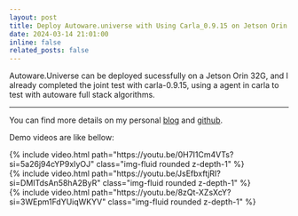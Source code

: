 ```yaml
---
layout: post
title: Deploy Autoware.universe with Using Carla_0.9.15 on Jetson Orin!
date: 2024-03-14 21:01:00
inline: false
related_posts: false
---
```


Autoware.Universe can be deployed sucessfully on a Jetson Orin 32G, and I already completed the
joint test with carla-0.9.15, using a agent in carla to test with autoware full stack algorithms.

***

You can find more details on my personal [blog](https://www.gputek.cn:8093/2024/03/12/008-AutonomousDriving/02-Autoware.universe/How%20to%20Joint%20testing%20between%20Autoware-Universe%20and%20Carla-0-9-15%20on%20Jetson%20Orin?/) and [github](https://github.com/LiZheng1997/Autoware.universe-with-carla-0.9.15).

Demo videos are like bellow:

<div class="row mt-3">
    <div class="col-sm mt-3 mt-md-0">
        {% include video.html path="https://youtu.be/0H7I1Cm4VTs?si=5a26j94cYP9xIyOJ" class="img-fluid rounded z-depth-1" %}
    </div>
    <div class="col-sm mt-3 mt-md-0">
        {% include video.html path="https://youtu.be/JsEfbxftjRI?si=DMITdsAn58hA2ByR" class="img-fluid rounded z-depth-1" %}
    </div>
    <div class="col-sm mt-3 mt-md-0">
        {% include video.html path="https://youtu.be/8zQt-XZsXcY?si=3WEpm1FdYUiqWKYV" class="img-fluid rounded z-depth-1" %}
    </div>
</div>


